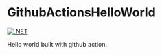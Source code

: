 # GithubActionsHelloWorld

[![.NET](https://github.com/stesee/GithubActionsHelloWorld/actions/workflows/dotnet.yml/badge.svg)](https://github.com/stesee/GithubActionsHelloWorld/actions/workflows/dotnet.yml)

Hello world built with github action.
